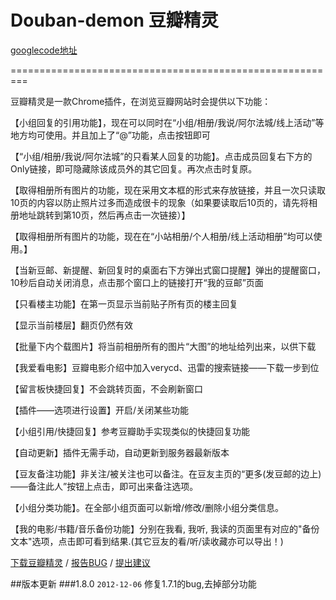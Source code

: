 Douban-demon 豆瓣精灵
=========================================================
[googlecode地址](https://code.google.com/p/douban-demon/)

=========================================================


豆瓣精灵是一款Chrome插件，在浏览豆瓣网站时会提供以下功能：

【小组回复的引用功能】，现在可以同时在“小组/相册/我说/阿尔法城/线上活动”等地方均可使用。并且加上了“@”功能，点击按钮即可

【“小组/相册/我说/阿尔法城”的只看某人回复的功能】。点击成员回复右下方的Only链接，即可隐藏除该成员外的其它回复。再次点击时复原。

【取得相册所有图片的功能，现在采用文本框的形式来存放链接，并且一次只读取10页的内容以防止照片过多而造成很卡的现象（如果要读取后10页的，请先将相册地址跳转到第10页，然后再点击一次链接）】

【取得相册所有图片的功能，现在在“小站相册/个人相册/线上活动相册”均可以使用。】

【当新豆邮、新提醒、新回复时的桌面右下方弹出式窗口提醒】弹出的提醒窗口，10秒后自动关闭消息，点击那个窗口上的链接打开“我的豆邮”页面

【只看楼主功能】在第一页显示当前贴子所有页的楼主回复

【显示当前楼层】翻页仍然有效

【批量下内个载图片】将当前相册所有的图片“大图”的地址给列出来，以供下载

【我爱看电影】豆瓣电影介绍中加入verycd、迅雷的搜索链接——下载一步到位

【留言板快捷回复】不会跳转页面，不会刷新窗口

【插件——选项进行设置】开启/关闭某些功能

【小组引用/快捷回复】参考豆瓣助手实现类似的快捷回复功能

【自动更新】插件无需手动，自动更新到服务器最新版本

【豆友备注功能】非关注/被关注也可以备注。在豆友主页的“更多(发豆邮的边上)——备注此人”按钮上点击，即可出来备注选项。

【小组分类功能】。在全部小组页面可以新增/修改/删除小组分类信息。

【我的电影/书籍/音乐备份功能】分别在我看, 我听, 我读的页面里有对应的"备份文本"选项，点击即可看到结果.(其它豆友的看/听/读收藏亦可以导出！)

[下载豆瓣精灵]() / [报告BUG](https://github.com/nottoobad/Douban-demon/issues) / [提出建议](https://github.com/nottoobad/Douban-demon/pulls)

##版本更新
###1.8.0 `2012-12-06`
修复1.7.1的bug,去掉部分功能


